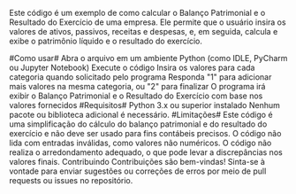 Este código é um exemplo de como calcular o Balanço Patrimonial e o Resultado do Exercício de uma empresa. Ele permite que o usuário insira os valores de ativos, passivos, receitas e despesas, e, em seguida, calcula e exibe o patrimônio líquido e o resultado do exercício.

#Como usar#
Abra o arquivo em um ambiente Python (como IDLE, PyCharm ou Jupyter Notebook)
Execute o código
Insira os valores para cada categoria quando solicitado pelo programa
Responda "1" para adicionar mais valores na mesma categoria, ou "2" para finalizar
O programa irá exibir o Balanço Patrimonial e o Resultado do Exercício com base nos valores fornecidos
#Requisitos#
Python 3.x ou superior instalado
Nenhum pacote ou biblioteca adicional é necessário.
#Limitações#
Este código é uma simplificação do cálculo do balanço patrimonial e do resultado do exercício e não deve ser usado para fins contábeis precisos.
O código não lida com entradas inválidas, como valores não numéricos.
O código não realiza o arredondamento adequado, o que pode levar a discrepâncias nos valores finais.
Contribuindo
Contribuições são bem-vindas! Sinta-se à vontade para enviar sugestões ou correções de erros por meio de pull requests ou issues no repositório.
